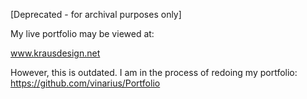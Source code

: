 [Deprecated - for archival purposes only]

My live portfolio may be viewed at:

www.krausdesign.net

However, this is outdated. I am in the process of redoing my portfolio: 
https://github.com/vinarius/Portfolio
